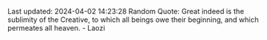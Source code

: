 Last updated: 2024-04-02 14:23:28
Random Quote: Great indeed is the sublimity of the Creative, to which all beings owe their beginning, and which permeates all heaven. - Laozi